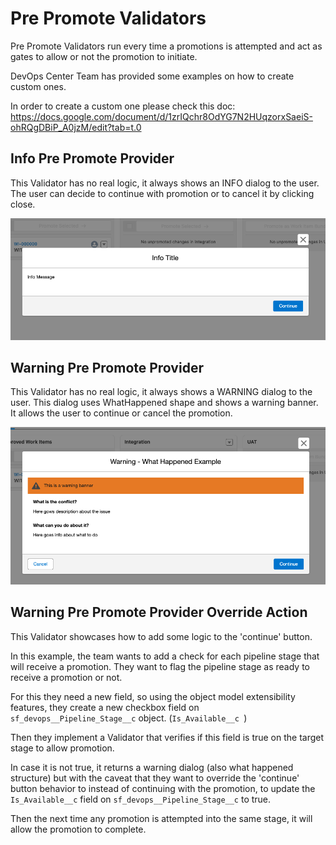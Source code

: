 # Pre Promote Validators

Pre Promote Validators run every time a promotions is attempted and act as gates to allow or not the promotion to initiate.

DevOps Center Team has provided some examples on how to create custom ones.

In order to create a custom one please check this doc: https://docs.google.com/document/d/1zrIQchr8OdYG7N2HUqzorxSaeiS-ohRQgDBiP_A0jzM/edit?tab=t.0

## Info Pre Promote Provider

This Validator has no real logic, it always shows an INFO dialog to the user. The user can decide to continue with promotion or to cancel it by clicking close.

![image](files/info.png)

## Warning Pre Promote Provider

This Validator has no real logic, it always shows a WARNING dialog to the user. This dialog uses WhatHappened shape and shows a warning banner. It allows the user to continue or cancel the promotion.

![image](files/warningWhatHappened.png)

## Warning Pre Promote Provider Override Action

This Validator showcases how to add some logic to the 'continue' button.

In this example, the team wants to add a check for each pipeline stage that will receive a promotion. They want to flag the pipeline stage as ready to receive a promotion or not.

For this they need a new field, so using the object model extensibility features, they create a new checkbox field on `sf_devops__Pipeline_Stage__c` object. (`Is_Available__c `)

Then they implement a Validator that verifies if this field is true on the target stage to allow promotion.

In case it is not true, it returns a warning dialog (also what happened structure) but with the caveat that they want to override the 'continue' button behavior to instead of continuing with the promotion, to update the `Is_Available__c` field on `sf_devops__Pipeline_Stage__c` to true.

Then the next time any promotion is attempted into the same stage, it will allow the promotion to complete.
